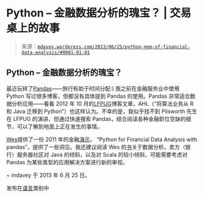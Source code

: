 <!--yml

category: 未分类

date: 2024-05-18 06:23:27

-->

# Python – 金融数据分析的瑰宝？ | 交易桌上的故事

> 来源：[`mdavey.wordpress.com/2013/06/25/python-gem-of-financial-data-analysis/#0001-01-01`](https://mdavey.wordpress.com/2013/06/25/python-gem-of-financial-data-analysis/#0001-01-01)

## Python – 金融数据分析的瑰宝？

最近玩转了[Pandas](http://pandas.pydata.org/index.html)——旅行有助于时间分配:) 我之前在金融服务业中使用 Python 写过很多博客，但都没有具体提到 Pandas 的使用。Pandas 非常适合数据分析应用——看看 2012 年 10 月的[LFPUG](http://blog.enthought.com/general/lfpug-python-in-the-enterprise-pandas/)博客文章，AHL（“将算法业务从 R 和 Java 迁移到 Python”）也这样认为。不幸的是，我似乎找不到 Pilsworth 先生在 LFPUG 的演讲，但通过快速搜索 Pandas，结合阅读各种金融职位空缺的细节，可以了解到地面上正在发生的事情。

[Wes](http://wesmckinney.com/blog/?p=687)提供了一份 2011 年的金融[演示](http://www.slideshare.net/wesm/python-for-financial-data-analysis-with-pandas)， “Python for Financial Data Analysis with pandas”，提供了一些洞见。我还建议阅读 Wes 的[书](http://shop.oreilly.com/product/0636920023784.do)关于数据分析。卖方（银行）服务器社区对 Java 的倾斜，以及对 Scala 的较小倾斜，可能需要考虑对 Pandas 为某些类型的应用解决方案进行新的审视。

~ mdavey 于 2013 年 6 月 25 日。

发布在[语言](https://mdavey.wordpress.com/category/languages/)类别中
